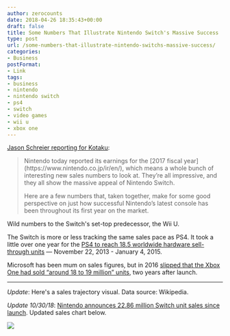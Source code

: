 ```yaml
---
author: zerocounts
date: 2018-04-26 18:35:43+00:00
draft: false
title: Some Numbers That Illustrate Nintendo Switch's Massive Success
type: post
url: /some-numbers-that-illustrate-nintendo-switchs-massive-success/
categories:
- Business
postFormat:
- Link
tags:
- business
- nintendo
- nintendo switch
- ps4
- switch
- video games
- wii u
- xbox one
---
```


[Jason Schreier reporting for Kotaku](https://kotaku.com/some-numbers-that-illustrate-nintendo-switchs-massive-s-1825561698):


<blockquote>Nintendo today reported its earnings for the [2017 fiscal year](https://www.nintendo.co.jp/ir/en/), which means a whole bunch of interesting new sales numbers to look at. They’re all impressive, and they all show the massive appeal of Nintendo Switch.

Here are a few numbers that, taken together, make for some good perspective on just how successful Nintendo’s latest console has been throughout its first year on the market.</blockquote>


Wild numbers to the Switch's set-top predecessor, the Wii U.

The Switch is more or less tracking the same sales pace as PS4. It took a little over one year for the [PS4 to reach 18.5 worldwide hardware sell-through units](http://www.sie.com/en/corporate/release/2015/150106.html) — November 22, 2013 - January 4, 2015.

Microsoft has been mum on sales figures, but in 2016 [slipped that the Xbox One had sold “around 18 to 19 million” units](https://arstechnica.com/gaming/2016/01/ea-lets-slip-lifetime-xbox-one-and-ps4-consoles-sales/), two years after launch.



* * *



_Update_: Here's a sales trajectory visual. Data source: Wikipedia.

_Update 10/30/18_: [Nintendo announces 22.86 million Switch unit sales since launch](https://www.nintendo.co.jp/ir/en/finance/hard_soft/index.html). Updated sales chart below.

![](https://www.zerocounts.net/wp-content/uploads/2018/10/console-sales.png)

